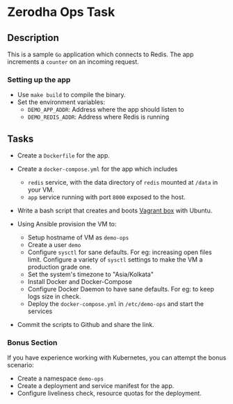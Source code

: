 # Zerodha Ops Task

## Description

This is a sample `Go` application which connects to Redis. The app increments a `counter` on an incoming request.

### Setting up the app

- Use `make build` to compile the binary.
- Set the environment variables:
  - `DEMO_APP_ADDR`: Address where the app should listen to
  - `DEMO_REDIS_ADDR`: Address where Redis is running

## Tasks

- Create a `Dockerfile` for the app.

- Create a `docker-compose.yml` for the app which includes

  - `redis` service, with the data directory of `redis` mounted at `/data` in your VM.
  - `app` service running with port `8000` exposed to the host.

- Write a bash script that creates and boots [Vagrant box](https://vagrant.io) with Ubuntu.

- Using Ansible provision the VM to:

  - Setup hostname of VM as `demo-ops`
  - Create a user `demo`
  - Configure `sysctl` for sane defaults. For eg: increasing open files limit. Configure a variety of `sysctl` settings to make the VM a production grade one.
  - Set the system's timezone to "Asia/Kolkata"
  - Install Docker and Docker-Compose
  - Configure Docker Daemon to have sane defaults. For eg: to keep logs size in check.
  - Deploy the `docker-compose.yml` in `/etc/demo-ops` and start the services

- Commit the scripts to Github and share the link.

### Bonus Section

If you have experience working with Kubernetes, you can attempt the bonus scenario:

- Create a namespace `demo-ops`
- Create a deployment and service manifest for the app.
- Configure liveliness check, resource quotas for the deployment.

